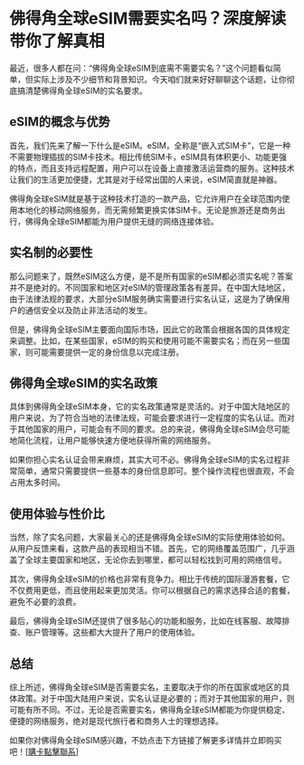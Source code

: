# 佛得角全球eSIM需要实名吗？深度解读带你了解真相

最近，很多人都在问：“佛得角全球eSIM到底需不需要实名？”这个问题看似简单，但实际上涉及不少细节和背景知识。今天咱们就来好好聊聊这个话题，让你彻底搞清楚佛得角全球eSIM的实名要求。

## eSIM的概念与优势

首先，我们先来了解一下什么是eSIM。eSIM，全称是“嵌入式SIM卡”，它是一种不需要物理插拔的SIM卡技术。相比传统SIM卡，eSIM具有体积更小、功能更强的特点，而且支持远程配置，用户可以在设备上直接激活运营商的服务。这种技术让我们的生活更加便捷，尤其是对于经常出国的人来说，eSIM简直就是神器。

佛得角全球eSIM就是基于这种技术打造的一款产品，它允许用户在全球范围内使用本地化的移动网络服务，而无需频繁更换实体SIM卡。无论是旅游还是商务出行，佛得角全球eSIM都能为用户提供无缝的网络连接体验。

## 实名制的必要性

那么问题来了，既然eSIM这么方便，是不是所有国家的eSIM都必须实名呢？答案并不是绝对的。不同国家和地区对eSIM的管理政策各有差异。在中国大陆地区，由于法律法规的要求，大部分eSIM服务确实需要进行实名认证，这是为了确保用户的通信安全以及防止非法活动的发生。

但是，佛得角全球eSIM主要面向国际市场，因此它的政策会根据各国的具体规定来调整。比如，在某些国家，eSIM的购买和使用可能不需要实名；而在另一些国家，则可能需要提供一定的身份信息以完成注册。

## 佛得角全球eSIM的实名政策

具体到佛得角全球eSIM本身，它的实名政策通常是灵活的。对于中国大陆地区的用户来说，为了符合当地的法律法规，可能会要求进行一定程度的实名认证。而对于其他国家的用户，可能会有不同的要求。总的来说，佛得角全球eSIM会尽可能地简化流程，让用户能够快速方便地获得所需的网络服务。

如果你担心实名认证会带来麻烦，其实大可不必。佛得角全球eSIM的实名过程非常简单，通常只需要提供一些基本的身份信息即可。整个操作流程也很直观，不会占用太多时间。

## 使用体验与性价比

当然，除了实名问题，大家最关心的还是佛得角全球eSIM的实际使用体验如何。从用户反馈来看，这款产品的表现相当不错。首先，它的网络覆盖范围广，几乎涵盖了全球主要国家和地区，无论你去到哪里，都可以轻松找到可用的网络信号。

其次，佛得角全球eSIM的价格也非常有竞争力。相比于传统的国际漫游套餐，它不仅费用更低，而且使用起来更加灵活。你可以根据自己的需求选择合适的套餐，避免不必要的浪费。

最后，佛得角全球eSIM还提供了很多贴心的功能和服务，比如在线客服、故障排查、账户管理等。这些都大大提升了用户的使用体验。

## 总结

综上所述，佛得角全球eSIM是否需要实名，主要取决于你的所在国家或地区的具体政策。对于中国大陆用户来说，实名认证是必要的；而对于其他国家的用户，则可能有所不同。不过，无论是否需要实名，佛得角全球eSIM都能为你提供稳定、便捷的网络服务，绝对是现代旅行者和商务人士的理想选择。

如果你对佛得角全球eSIM感兴趣，不妨点击下方链接了解更多详情并立即购买吧！[[購卡點擊聯系](https://t.me/s/esim1088)]